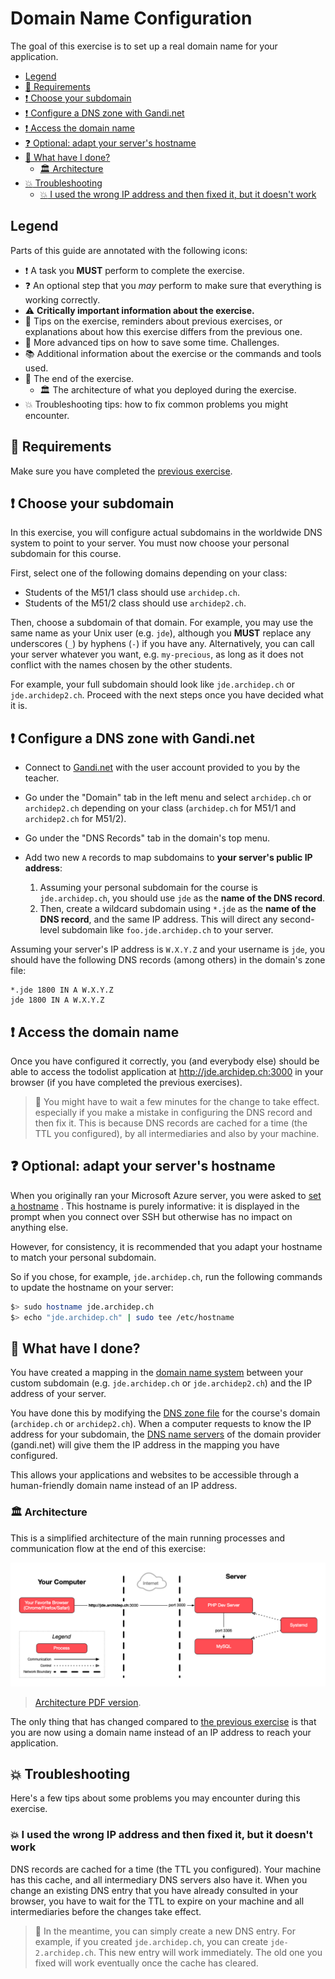 # Domain Name Configuration

The goal of this exercise is to set up a real domain name for your application.

<!-- START doctoc generated TOC please keep comment here to allow auto update -->
<!-- DON'T EDIT THIS SECTION, INSTEAD RE-RUN doctoc TO UPDATE -->

- [Legend](#legend)
- [:gem: Requirements](#gem-requirements)
- [:exclamation: Choose your subdomain](#exclamation-choose-your-subdomain)
- [:exclamation: Configure a DNS zone with Gandi.net](#exclamation-configure-a-dns-zone-with-gandinet)
- [:exclamation: Access the domain name](#exclamation-access-the-domain-name)
- [:question: Optional: adapt your server's hostname](#question-adapt-your-servers-hostname)
- [:checkered_flag: What have I done?](#checkered_flag-what-have-i-done)
  - [:classical_building: Architecture](#classical_building-architecture)
- [:boom: Troubleshooting](#boom-troubleshooting)
  - [:boom: I used the wrong IP address and then fixed it, but it doesn't work](#boom-i-used-the-wrong-ip-address-and-then-fixed-it-but-it-doesnt-work)

<!-- END doctoc generated TOC please keep comment here to allow auto update -->

## Legend

Parts of this guide are annotated with the following icons:

- :exclamation: A task you **MUST** perform to complete the exercise.
- :question: An optional step that you _may_ perform to make sure that
  everything is working correctly.
- :warning: **Critically important information about the exercise.**
- :gem: Tips on the exercise, reminders about previous exercises, or
  explanations about how this exercise differs from the previous one.
- :space_invader: More advanced tips on how to save some time. Challenges.
- :books: Additional information about the exercise or the commands and tools
  used.
- :checkered_flag: The end of the exercise.
  - :classical_building: The architecture of what you deployed during the
    exercise.
- :boom: Troubleshooting tips: how to fix common problems you might encounter.

## :gem: Requirements

Make sure you have completed the [previous exercise](systemd-deployment.md).

## :exclamation: Choose your subdomain

In this exercise, you will configure actual subdomains in the worldwide DNS
system to point to your server. You must now choose your personal subdomain for
this course.

First, select one of the following domains depending on your class:

- Students of the M51/1 class should use `archidep.ch`.
- Students of the M51/2 class should use `archidep2.ch`.

Then, choose a subdomain of that domain. For example, you may use the same name
as your Unix user (e.g. `jde`), although you **MUST** replace any
underscores (`_`) by hyphens (`-`) if you have any.
Alternatively, you can call your server whatever you want, e.g. `my-precious`,
as long as it does not conflict with the names chosen by the other students.

For example, your full subdomain should look like `jde.archidep.ch` or
`jde.archidep2.ch`. Proceed with the next steps once you have decided what it
is.

## :exclamation: Configure a DNS zone with Gandi.net

- Connect to [Gandi.net](https://gandi.net) with the user account provided to
  you by the teacher.
- Go under the "Domain" tab in the left menu and select `archidep.ch` or
  `archidep2.ch` depending on your class (`archidep.ch` for M51/1 and
  `archidep2.ch` for M51/2).
- Go under the "DNS Records" tab in the domain's top menu.
- Add two new `A` records to map subdomains to **your server's public IP
  address**:

  1. Assuming your personal subdomain for the course is `jde.archidep.ch`,
     you should use `jde` as the **name of the DNS record**.
  2. Then, create a wildcard subdomain using `*.jde` as the **name of the
     DNS record**, and the same IP address. This will direct any second-level
     subdomain like `foo.jde.archidep.ch` to your server.

Assuming your server's IP address is `W.X.Y.Z` and your username is `jde`,
you should have the following DNS records (among others) in the domain's zone
file:

```
*.jde 1800 IN A W.X.Y.Z
jde 1800 IN A W.X.Y.Z
```

## :exclamation: Access the domain name

Once you have configured it correctly, you (and everybody else) should be able
to access the todolist application at http://jde.archidep.ch:3000 in
your browser (if you have completed the previous exercises).

> :gem: You might have to wait a few minutes for the change to take effect.
> especially if you make a mistake in configuring the DNS record and then fix
> it. This is because DNS records are cached for a time (the TTL you
> configured), by all intermediaries and also by your machine.

## :question: Optional: adapt your server's hostname

When you originally ran your Microsoft Azure server, you were asked to [set a
hostname](https://github.com/MediaComem/comem-archidep/blob/main/ex/azure-setup.md#exclamation-change-the-hostname-of-your-virtual-machine)
. This hostname is purely informative: it is displayed in the prompt when you
connect over SSH but otherwise has no impact on anything else.

However, for consistency, it is recommended that you adapt your hostname
to match your personal subdomain.

So if you chose, for example, `jde.archidep.ch`, run the following commands
to update the hostname on your server:

```bash
$> sudo hostname jde.archidep.ch
$> echo "jde.archidep.ch" | sudo tee /etc/hostname
```

## :checkered_flag: What have I done?

You have created a mapping in the [domain name system][dns] between your custom
subdomain (e.g. `jde.archidep.ch` or `jde.archidep2.ch`) and the IP address of
your server.

You have done this by modifying the [DNS zone file][dns-zone-file] for the
course's domain (`archidep.ch` or `archidep2.ch`). When a computer requests to
know the IP address for your subdomain, the [DNS name servers][dns-name-server]
of the domain provider (gandi.net) will give them the IP address in the mapping
you have configured.

This allows your applications and websites to be accessible through a
human-friendly domain name instead of an IP address.

### :classical_building: Architecture

This is a simplified architecture of the main running processes and
communication flow at the end of this exercise:

![Architecture](dns-configuration-architecture.png)

> [Architecture PDF version](dns-configuration-architecture.pdf).

The only thing that has changed compared to [the previous
exercise](./systemd-deployment.md#architecture) is that you are now using a
domain name instead of an IP address to reach your application.

## :boom: Troubleshooting

Here's a few tips about some problems you may encounter during this exercise.

### :boom: I used the wrong IP address and then fixed it, but it doesn't work

DNS records are cached for a time (the TTL you configured). Your machine has
this cache, and all intermediary DNS servers also have it. When you change an
existing DNS entry that you have already consulted in your browser, you have to
wait for the TTL to expire on your machine and all intermediaries before the
changes take effect.

> :gem: In the meantime, you can simply create a new DNS entry. For example, if
> you created `jde.archidep.ch`, you can create `jde-2.archidep.ch`.
> This new entry will work immediately. The old one you fixed will work
> eventually once the cache has cleared.

[dns]: https://en.wikipedia.org/wiki/Domain_Name_System
[dns-name-server]: https://en.wikipedia.org/wiki/Name_server
[dns-zone-file]: https://en.wikipedia.org/wiki/Zone_file
[systemd]: https://en.wikipedia.org/wiki/Systemd
